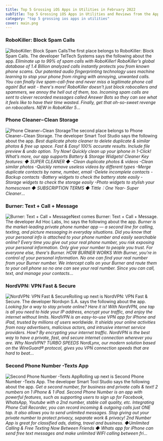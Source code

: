 ```yaml
---
title: Top 5 Grossing iOS Apps in Utilities in February 2022
subTitle: Top 5 Grossing iOS Apps in Utilities and Reviews from the AppStore in February 2022.
category: "top 5 grossing ios apps in utilities"
cover: main.png
---
```


### RoboKiller: Block Spam Calls

![RoboKiller: Block Spam Calls](https://is4-ssl.mzstatic.com/image/thumb/Purple126/v4/17/bc/65/17bc6554-a958-f05a-66d4-89bdda0f9327/BlueAppIcon-0-0-1x_U007emarketing-0-0-0-7-0-0-sRGB-0-0-0-GLES2_U002c0-512MB-85-220-0-0.png/100x100bb.png)The first place belongs to RoboKiller: Block Spam Calls. The developer TelTech Systems says the following about the app. _Eliminate up to 99% of spam calls with RoboKiller! RoboKiller’s global database of 1.4 Billion analyzed calls instantly protects you from known phone scams. Our patented audio fingerprinting technology uses machine learning to stop your phone from ringing with annoying, unwanted calls. You can finally live spam-call-free and never miss a legitimate phone call again!  But wait - there's more! RoboKiller doesn't just block robocallers and spammers, we annoy the hell out of them, too. Incoming spam calls are sent to clever recorded messages called Answer Bots so they can see what it feels like to have their time wasted. Finally, get that oh-so-sweet revenge on robocallers.  NEW in RoboKiller 5_...

### Phone Cleaner−Clean Storage

![Phone Cleaner−Clean Storage](https://is3-ssl.mzstatic.com/image/thumb/Purple116/v4/1a/cc/cc/1accccd9-1099-00e4-22d0-64f2c511e28a/AppIcon-0-0-1x_U007emarketing-0-0-0-7-0-0-sRGB-0-0-0-GLES2_U002c0-512MB-85-220-0-0.png/100x100bb.png)The second place belongs to Phone Cleaner−Clean Storage. The developer Smart Tool Studio says the following about the app. _Best duplicate photo cleaner to delete duplicate & similar photos & free up space. Fast & Easy! 100% accurate results. Include file preview & undo option. Try Now!  Quickly clean up your iphone in 1-Click! What’s more, our app supports Battery & Storage Widgets!   Cleaner Key features:  ◆ SUPER CLEANER ◆ -Clean duplicate photos & videos  -Clean similar photos -Quickly remove useless videos by different types  -Merge duplicate contacts by name, number, email -Delete incomplete contacts -Backup contacts -Battery widgets to check the battery state easily -Storage widgets to check the storage easily -Photo widgets to stylish your homescreen  ◆ SUBSCRIPTION TERMS ◆  Tittle：One Year- Super Cleaner_...

### Burner: Text + Call + Message

![Burner: Text + Call + Message](https://is4-ssl.mzstatic.com/image/thumb/Purple125/v4/18/80/f9/1880f986-2b9a-d4a7-72f8-2e9b42616186/AppIcon-0-0-1x_U007emarketing-0-0-0-8-0-0-sRGB-0-0-0-GLES2_U002c0-512MB-85-220-0-0.png/100x100bb.png)Next comes Burner: Text + Call + Message. The developer Ad Hoc Labs, Inc says the following about the app. _Burner is the market-leading private phone number app — a second line for calling, texting, and picture messaging in everyday situations. Did you know that your personal info is attached to your phone number and easily searchable online? Every time you give out your real phone number, you risk exposing your personal information. Only give your number to people you trust. For everyone else, there's Burner.  HOW BURNER WORKS With Burner, you're in control of your personal information. No one can find your real number from your Burner number. We intercept calls on your Burner and route them to your cell phone so no one can see your real number. Since you can call, text, and manage your contacts_...

### NordVPN: VPN Fast & Secure

![NordVPN: VPN Fast & Secure](https://is5-ssl.mzstatic.com/image/thumb/Purple126/v4/b5/4f/0e/b54f0efc-3403-618b-3e19-2d735121cba4/AppIcon-0-0-1x_U007emarketing-0-0-0-7-0-0-sRGB-0-0-0-GLES2_U002c0-512MB-85-220-0-0.png/100x100bb.png)Rolling up next is NordVPN: VPN Fast & Secure. The developer Nordvpn S.A. says the following about the app. _Looking for a way to stay private online? Here it is! With NordVPN, one tap is all you need to hide your IP address, encrypt your traffic, and enjoy the internet without limits.    NordVPN is an easy-to-use VPN app for iPhone and iPad, trusted by millions of users worldwide. It shields your online activities from nosy advertisers, malicious actors, and intrusive internet service providers. How? By encrypting your internet traffic.  NordVPN is the best way to have a private, fast, and secure internet connection wherever you are.   Why NordVPN?  TURBO SPEEDS NordLynx, our modern solution based on the WireGuard® protocol, gives you VPN connection speeds that are hard to beat_...

### Second Phone Number -Texts App

![Second Phone Number -Texts App](https://is1-ssl.mzstatic.com/image/thumb/Purple116/v4/c1/71/06/c171069f-1b41-ea50-7ead-f36ff971dd0c/AppIcon-0-0-1x_U007emarketing-0-0-0-7-0-0-sRGB-0-0-0-GLES2_U002c0-512MB-85-220-0-0.png/100x100bb.png)Rolling up next is Second Phone Number -Texts App. The developer Smart Tool Studio says the following about the app. _Get a second number, for business and private calls & text! 2 numbers on 1 iPhone & 1 iPad.  Second Phone Number is an app with powerful features, such as supporting users to sign up for Facebook, WhatsApp, Youtube with a 2nd number, stable call quality, etc.  Integrating Phone Call Recorder, you can record incoming & outgoing calls just ONE tap. It also allows you to send unlimited messages.  Stop giving out your private number to protect privacy, separate work & privacy! 2nd Number App is great for classified ads, dating, travel and business.  ◆Umlimited Calling & Free Texting Now Between Friends ◆ Whats app for iPhone can send free text messages and make unlimited WIFI calling between fri_...

